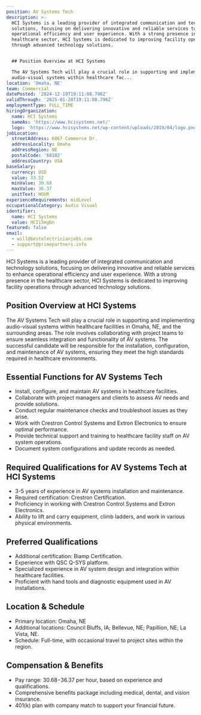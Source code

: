 ```yaml
---
position: AV Systems Tech
description: >-
  HCI Systems is a leading provider of integrated communication and technology
  solutions, focusing on delivering innovative and reliable services to enhance
  operational efficiency and user experience. With a strong presence in the
  healthcare sector, HCI Systems is dedicated to improving facility operations
  through advanced technology solutions.


  ## Position Overview at HCI Systems

  The AV Systems Tech will play a crucial role in supporting and implementing
  audio-visual systems within healthcare fac...
location: 'Omaha, NE'
team: Commercial
datePosted: '2024-12-19T19:11:08.796Z'
validThrough: '2025-01-28T19:11:08.796Z'
employmentType: FULL_TIME
hiringOrganization:
  name: HCI Systems
  sameAs: 'https://www.hcisystems.net/'
  logo: 'https://www.hcisystems.net/wp-content/uploads/2019/04/logo.png'
jobLocation:
  streetAddress: 6067 Commerce Dr.
  addressLocality: Omaha
  addressRegion: NE
  postalCode: '68102'
  addressCountry: USA
baseSalary:
  currency: USD
  value: 33.52
  minValue: 30.68
  maxValue: 36.37
  unitText: HOUR
experienceRequirements: midLevel
occupationalCategory: Audio Visual
identifier:
  name: HCI Systems
  value: HCIi5mgbn
featured: false
email:
  - will@bestelectricianjobs.com
  - support@primepartners.info
---
```




HCI Systems is a leading provider of integrated communication and technology solutions, focusing on delivering innovative and reliable services to enhance operational efficiency and user experience. With a strong presence in the healthcare sector, HCI Systems is dedicated to improving facility operations through advanced technology solutions.

## Position Overview at HCI Systems
The AV Systems Tech will play a crucial role in supporting and implementing audio-visual systems within healthcare facilities in Omaha, NE, and the surrounding areas. The role involves collaborating with project teams to ensure seamless integration and functionality of AV systems. The successful candidate will be responsible for the installation, configuration, and maintenance of AV systems, ensuring they meet the high standards required in healthcare environments.

## Essential Functions for AV Systems Tech
- Install, configure, and maintain AV systems in healthcare facilities.
- Collaborate with project managers and clients to assess AV needs and provide solutions.
- Conduct regular maintenance checks and troubleshoot issues as they arise.
- Work with Crestron Control Systems and Extron Electronics to ensure optimal performance.
- Provide technical support and training to healthcare facility staff on AV system operations.
- Document system configurations and update records as needed.

## Required Qualifications for AV Systems Tech at HCI Systems
- 3-5 years of experience in AV systems installation and maintenance.
- Required certification: Crestron Certification.
- Proficiency in working with Crestron Control Systems and Extron Electronics.
- Ability to lift and carry equipment, climb ladders, and work in various physical environments.

## Preferred Qualifications
- Additional certification: Biamp Certification.
- Experience with QSC Q-SYS platform.
- Specialized experience in AV system design and integration within healthcare facilities.
- Proficient with hand tools and diagnostic equipment used in AV installations.

## Location & Schedule
- Primary location: Omaha, NE
- Additional locations: Council Bluffs, IA; Bellevue, NE; Papillion, NE; La Vista, NE.
- Schedule: Full-time, with occasional travel to project sites within the region.

## Compensation & Benefits
- Pay range: $30.68-$36.37 per hour, based on experience and qualifications.
- Comprehensive benefits package including medical, dental, and vision insurance.
- 401(k) plan with company match to support your financial future.